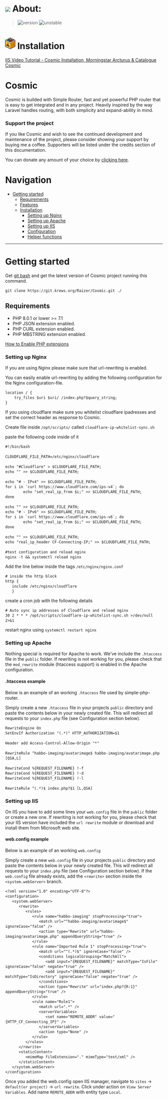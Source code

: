 # <img src="https://habborator.org/archive/icons/medium/go_arrow.gif"> About:

> ![version](https://img.shields.io/badge/production-2.5-green?logo=appveyor&style=flat-square) ![unstable](https://img.shields.io/badge/stability-stable-green?logo=appveyor&style=flat-square)


# <img src="https://raw.githubusercontent.com/Wulles/eyethatseeseverything/master/pwrup_pins.gif"> Installation

<a href="https://vimeo.com/396311594">IIS Video Tutorial - Cosmic Installation, Morningstar Arcturus & Catalogue Cosmic</a>

# Cosmic

Cosmic is builded with Simple Router, fast and yet powerful PHP router that is easy to get integrated and in any project. Heavily inspired by the way Laravel handles routing, with both simplicity and expand-ability in mind.

### Support the project

If you like Cosmic and wish to see the continued development and maintenance of the project, please consider showing your support by buying me a coffee. Supporters will be listed under the credits section of this documentation.

You can donate any amount of your choice by [clicking here](https://www.paypal.com/donate?hosted_button_id=VQBLKBH8FNKDW).

# Navigation


- [Getting started](#getting-started)
	- [Requirements](#requirements)
	- [Features](#features)
	- [Installation](#installation)
        - [Setting up Nginx](#setting-up-nginx)
		- [Setting up Apache](#setting-up-apache)
		- [Setting up IIS](#setting-up-iis)
		- [Configuration](#configuration)
		- [Helper functions](#helper-functions)

___

# Getting started

Get [git bash](https://git-scm.com/downloads) and get the latest version of Cosmic project running this command.

```
git clone https://git.krews.org/Raizer/Cosmic.git ./
```

## Requirements

- PHP 8.0.1 or lower >= 7.1 
- PHP JSON extension enabled.
- PHP CURL extension enabled.
- PHP MBSTRING extension enabled.

[How to Enable PHP extensions](https://www.php.net/manual/en/install.pecl.windows.php)

### Setting up Nginx

If you are using Nginx please make sure that url-rewriting is enabled.

You can easily enable url-rewriting by adding the following configuration for the Nginx configuration-file.

```
location / {
    try_files $uri $uri/ /index.php?$query_string;
}
```

If you using cloudflare make sure you whitelist cloudflare ipadresses and set the correct header as response to Cosmic.

Create file inside `/opt/scripts/` called `cloudflare-ip-whitelist-sync.sh`

paste the following code inside of it
```
#!/bin/bash

CLOUDFLARE_FILE_PATH=/etc/nginx/cloudflare

echo "#Cloudflare" > $CLOUDFLARE_FILE_PATH;
echo "" >> $CLOUDFLARE_FILE_PATH;

echo "# - IPv4" >> $CLOUDFLARE_FILE_PATH;
for i in `curl https://www.cloudflare.com/ips-v4`; do
        echo "set_real_ip_from $i;" >> $CLOUDFLARE_FILE_PATH;
done

echo "" >> $CLOUDFLARE_FILE_PATH;
echo "# - IPv6" >> $CLOUDFLARE_FILE_PATH;
for i in `curl https://www.cloudflare.com/ips-v6`; do
        echo "set_real_ip_from $i;" >> $CLOUDFLARE_FILE_PATH;
done

echo "" >> $CLOUDFLARE_FILE_PATH;
echo "real_ip_header CF-Connecting-IP;" >> $CLOUDFLARE_FILE_PATH;

#test configuration and reload nginx
nginx -t && systemctl reload nginx
```

Add the line below inside the tags `/etc/nginx/nginx.conf`
```
# inside the http block
http { 
   include /etc/nginx/cloudflare 
   }
```

create a cron job with the following details
```
# Auto sync ip addresses of Cloudflare and reload nginx
30 2 * * * /opt/scripts/cloudflare-ip-whitelist-sync.sh >/dev/null 2>&1
```

restart nginx using `systemctl restart nginx`

### Setting up Apache

Nothing special is required for Apache to work. We've include the `.htaccess` file in the `public` folder. If rewriting is not working for you, please check that the `mod_rewrite` module (htaccess support) is enabled in the Apache configuration.

#### .htaccess example

Below is an example of an working `.htaccess` file used by simple-php-router.

Simply create a new `.htaccess` file in your projects `public` directory and paste the contents below in your newly created file. This will redirect all requests to your `index.php` file (see Configuration section below).

```
RewriteEngine On
SetEnvIf Authorization "(.*)" HTTP_AUTHORIZATION=$1

Header add Access-Control-Allow-Origin "*"

RewriteRule ^habbo-imaging/avatarimage$ habbo-imaging/avatarimage.php [QSA,L]

RewriteCond %{REQUEST_FILENAME} !-f
RewriteCond %{REQUEST_FILENAME} !-d
RewriteCond %{REQUEST_FILENAME} !-l

RewriteRule ^(.*)$ index.php?$1 [L,QSA]

```

### Setting up IIS

On IIS you have to add some lines your `web.config` file in the `public` folder or create a new one. If rewriting is not working for you, please check that your IIS version have included the `url rewrite` module or download and install them from Microsoft web site.

#### web.config example

Below is an example of an working `web.config` 

Simply create a new `web.config` file in your projects `public` directory and paste the contents below in your newly created file. This will redirect all requests to your `index.php` file (see Configuration section below). If the `web.config` file already exists, add the `<rewrite>` section inside the `<system.webServer>` branch.

```
<?xml version="1.0" encoding="UTF-8"?>
<configuration>
   <system.webServer>
      <rewrite>
         <rules>
            <rule name="habbo-imaging" stopProcessing="true">
               <match url="^habbo-imaging/avatarimage$" ignoreCase="false" />
               <action type="Rewrite" url="habbo-imaging/avatarimage.php" appendQueryString="true" />
            </rule>
            <rule name="Imported Rule 1" stopProcessing="true">
               <match url="^(.*)$" ignoreCase="false" />
               <conditions logicalGrouping="MatchAll">
                  <add input="{REQUEST_FILENAME}" matchType="IsFile" ignoreCase="false" negate="true" />
                  <add input="{REQUEST_FILENAME}" matchType="IsDirectory" ignoreCase="false" negate="true" />
               </conditions>
               <action type="Rewrite" url="index.php?{R:1}" appendQueryString="true" />
            </rule>
            <rule name="Rule1">
               <match url=".*" />
               <serverVariables>
                  <set name="REMOTE_ADDR" value="{HTTP_CF_Connecting_IP}" />
               </serverVariables>
               <action type="None" />
            </rule>
         </rules>
      </rewrite>
      <staticContent>
         <mimeMap fileExtension="." mimeType="text/xml" />
      </staticContent>
   </system.webServer>
</configuration>
```

Once you added the web.config open IIS manager, navigate to `sites` -> `default(or project)` -> `url rewrite`. Click under action on `View Server Variables`. Add name `REMOTE_ADDR` with entity type `Local`. 
